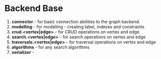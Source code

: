 # Backend Base 


1. **connector** - for basic connection abilities to the graph backend. 
2. **modelling** - for modelling - creating label, indexes and constraints 
3. **crud.<vertex|edge>** - for CRUD operations on vertex and edge
4. **search.<vertex|edge>** - for search operations on vertex and edge
5. **traversals.<vertex|edge>** - for traversal operations on vertex and edge
6. **algorithms** - for any search algorithms
7. **serializer** - 